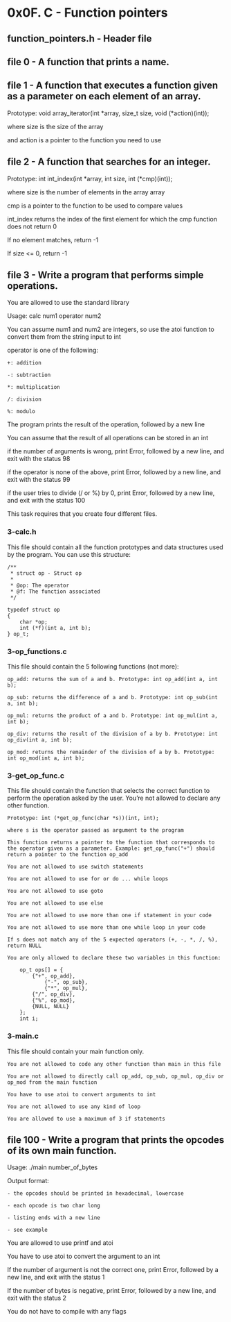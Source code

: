 # 0x0F. C - Function pointers

## function_pointers.h - Header file

## file 0 -  A function that prints a name.


## file 1 - A function that executes a function given as a parameter on each element of an array.
	
Prototype: void array_iterator(int *array, size_t size, void (*action)(int));
	
where size is the size of the array
	
and action is a pointer to the function you need to use


## file 2 - A function that searches for an integer.
	
Prototype: int int_index(int *array, int size, int (*cmp)(int));
	
where size is the number of elements in the array array
	
cmp is a pointer to the function to be used to compare values
	
int_index returns the index of the first element for which the cmp function does not return 0
	
If no element matches, return -1
	
If size <= 0, return -1


## file 3 - Write a program that performs simple operations.
	
You are allowed to use the standard library
	
Usage: calc num1 operator num2
	
You can assume num1 and num2 are integers, so use the atoi function to convert them from the string input to int
	
operator is one of the following:

	+: addition
	
	-: subtraction
	
	*: multiplication
	
	/: division
	
	%: modulo
	
The program prints the result of the operation, followed by a new line
	
You can assume that the result of all operations can be stored in an int
	
if the number of arguments is wrong, print Error, followed by a new line, and exit with the status 98
	
if the operator is none of the above, print Error, followed by a new line, and exit with the status 99
	
if the user tries to divide (/ or %) by 0, print Error, followed by a new line, and exit with the status 100
	
This task requires that you create four different files.


### 3-calc.h

This file should contain all the function prototypes and data structures used by the program. You can use this structure:
	
	/**
	 * struct op - Struct op
	 *
	 * @op: The operator
	 * @f: The function associated
	 */

	typedef struct op
	{
	    char *op;
	    int (*f)(int a, int b);
	} op_t;

### 3-op_functions.c

This file should contain the 5 following functions (not more):

	op_add: returns the sum of a and b. Prototype: int op_add(int a, int b);
	
	op_sub: returns the difference of a and b. Prototype: int op_sub(int a, int b);
	
	op_mul: returns the product of a and b. Prototype: int op_mul(int a, int b);
	
	op_div: returns the result of the division of a by b. Prototype: int op_div(int a, int b);
	
	op_mod: returns the remainder of the division of a by b. Prototype: int op_mod(int a, int b);

### 3-get_op_func.c

This file should contain the function that selects the correct function to perform the operation asked by the user. You’re not allowed to declare any other function.

	Prototype: int (*get_op_func(char *s))(int, int);

	where s is the operator passed as argument to the program

	This function returns a pointer to the function that corresponds to the operator given as a parameter. Example: get_op_func("+") should return a pointer to the function op_add

	You are not allowed to use switch statements

	You are not allowed to use for or do ... while loops

	You are not allowed to use goto

	You are not allowed to use else

	You are not allowed to use more than one if statement in your code

	You are not allowed to use more than one while loop in your code

	If s does not match any of the 5 expected operators (+, -, *, /, %), return NULL

	You are only allowed to declare these two variables in this function:

		op_t ops[] = {
			{"+", op_add},
		        {"-", op_sub},
	        	{"*", op_mul},
			{"/", op_div},
			{"%", op_mod},
			{NULL, NULL}
		};
		int i;

### 3-main.c

This file should contain your main function only.

	You are not allowed to code any other function than main in this file

	You are not allowed to directly call op_add, op_sub, op_mul, op_div or op_mod from the main function

	You have to use atoi to convert arguments to int

	You are not allowed to use any kind of loop

	You are allowed to use a maximum of 3 if statements


## file 100 - Write a program that prints the opcodes of its own main function.

Usage: ./main number_of_bytes

Output format:

	- the opcodes should be printed in hexadecimal, lowercase

	- each opcode is two char long

	- listing ends with a new line

	- see example

You are allowed to use printf and atoi

You have to use atoi to convert the argument to an int

If the number of argument is not the correct one, print Error, followed by a new line, and exit with the status 1

If the number of bytes is negative, print Error, followed by a new line, and exit with the status 2

You do not have to compile with any flags
